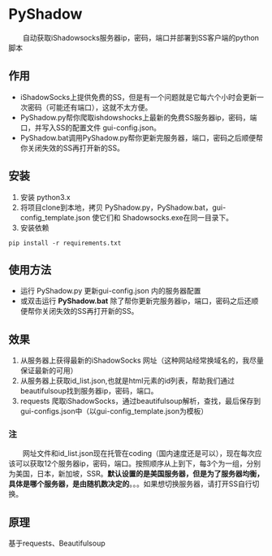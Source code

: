 # PyShadow 
　　自动获取iShadowsocks服务器ip，密码，端口并部署到SS客户端的python脚本
## 作用
- iShadowSocks上提供免费的SS，但是有一个问题就是它每六个小时会更新一次密码（可能还有端口），这就不太方便。
- PyShadow.py帮你爬取ishdowshocks上最新的免费SS服务器ip，密码，端口，并写入SS的配置文件 gui-config.json。
- PyShadow.bat调用PyShadow.py帮你更新完服务器，端口，密码之后顺便帮你关闭失效的SS再打开新的SS。

## 安装 
1. 安装 python3.x
2. 将项目clone到本地，拷贝 PyShadow.py，PyShadow.bat，gui-config_template.json 使它们和 Shadowsocks.exe在同一目录下。
3. 安装依赖
```
pip install -r requirements.txt
```
## 使用方法

- 运行 PyShadow.py 更新gui-config.json 内的服务器配置
- 或双击运行 **PyShadow.bat** 除了帮你更新完服务器ip，端口，密码之后还顺便帮你关闭失效的SS再打开新的SS。

## 效果
1. 从服务器上获得最新的iShadowSocks 网址（这种网站经常换域名的，我尽量保证最新的可用）
2. 从服务器上获取id_list.json,也就是html元素的id列表，帮助我们通过beautifulsoup找到服务器ip，密码，端口。
3. requests 爬取iShadowSocks，通过beautifulsoup解析，查找，最后保存到gui-configs.json中（以gui-config_template.json为模板）
### 注
　　网址文件和id_list.json现在托管在coding（国内速度还是可以），现在每次应该可以获取12个服务器ip，密码，端口。按照顺序从上到下，每3个为一组，分别为美国，日本，新加坡，SSR。**默认设置的是美国服务器，但是为了服务器均衡，具体是哪个服务器，是由随机数决定的**。。。如果想切换服务器，请打开SS自行切换。

## 原理
基于requests、Beautifulsoup


